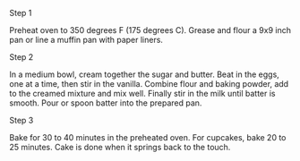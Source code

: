 Step 1

Preheat oven to 350 degrees F (175 degrees C). Grease and flour a 9x9 inch pan or line a muffin pan with paper liners.

Step 2

In a medium bowl, cream together the sugar and butter. Beat in the eggs, one at a time, then stir in the vanilla. Combine flour and baking powder, add to the creamed mixture and mix well. Finally stir in the milk until batter is smooth. Pour or spoon batter into the prepared pan.

Step 3

Bake for 30 to 40 minutes in the preheated oven. For cupcakes, bake 20 to 25 minutes. Cake is done when it springs back to the touch.
